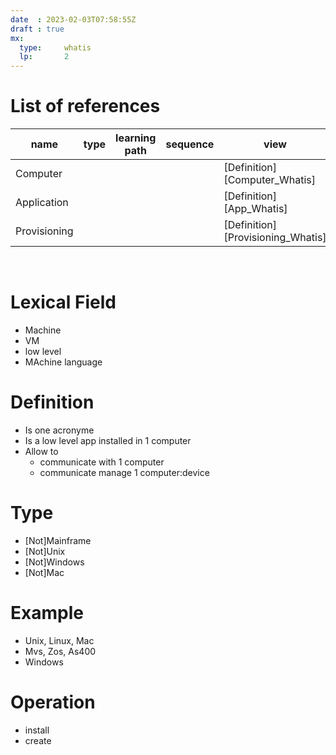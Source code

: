 ```yaml
---
date  : 2023-02-03T07:58:55Z
draft : true
mx:  
  type:     whatis
  lp:       2
---
```



# List of references

|name|type|learning path|sequence|view|desc|
|-|-|-|-|-|-|
|Computer||||[Definition][Computer_Whatis]|
|Application||||[Definition][App_Whatis]|
|Provisioning||||[Definition][Provisioning_Whatis]|
<br>








# Lexical Field
- Machine
- VM
- low level
- MAchine language

# Definition
- Is one acronyme
- Is a low level app installed in 1 computer
- Allow to
  - communicate with 1 computer
  - communicate manage 1 computer:device

# Type
- [Not]Mainframe
- [Not]Unix
- [Not]Windows
- [Not]Mac

# Example
- Unix, Linux, Mac
- Mvs, Zos, As400
- Windows

# Operation
- install
- create
